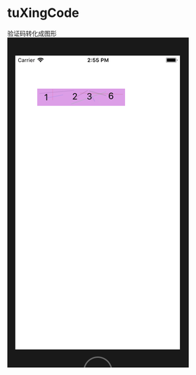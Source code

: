 # tuXingCode
验证码转化成图形
![image](https://github.com/sunshaowei/tuXingCode/blob/master/屏幕快照%202017-11-24%20下午2.55.09.png?raw=true)
